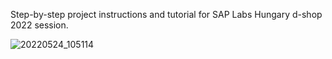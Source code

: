 Step-by-step project instructions and tutorial for SAP Labs Hungary d-shop 2022 session.

![20220524_105114](https://github.com/afarago/esphome-slh-dshop22/assets/4489389/33939a88-2720-4230-8732-1dbb78eeee2c)
